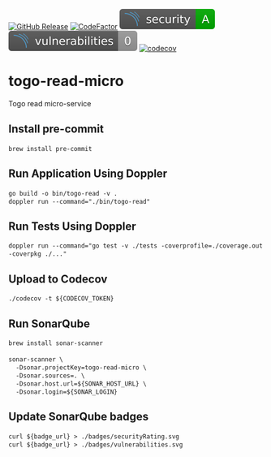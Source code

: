 [![GitHub Release](https://img.shields.io/github/release/sailsforce/togo-read-micro.svg?style=flat)]() [![CodeFactor](https://www.codefactor.io/repository/github/sailsforce/togo-read-micro/badge)](https://www.codefactor.io/repository/github/sailsforce/togo-read-micro) ![security rating](./badges/securityRating.svg) ![vulnerabilities](./badges/vulnerabilities.svg) [![codecov](https://codecov.io/gh/sailsforce/inv-read-micro/branch/main/graph/badge.svg?token=U1Q38I84A2)](https://codecov.io/gh/sailsforce/inv-read-micro)

# togo-read-micro
Togo read micro-service

## Install pre-commit
```
brew install pre-commit
```

## Run Application Using Doppler
```
go build -o bin/togo-read -v .
doppler run --command="./bin/togo-read"
```

## Run Tests Using Doppler
```
doppler run --command="go test -v ./tests -coverprofile=./coverage.out -coverpkg ./..."
```

## Upload to Codecov
``` 
./codecov -t ${CODECOV_TOKEN}
``` 

## Run SonarQube
```
brew install sonar-scanner

sonar-scanner \
  -Dsonar.projectKey=togo-read-micro \
  -Dsonar.sources=. \
  -Dsonar.host.url=${SONAR_HOST_URL} \
  -Dsonar.login=${SONAR_LOGIN}
```

## Update SonarQube badges
```
curl ${badge_url} > ./badges/securityRating.svg
curl ${badge_url} > ./badges/vulnerabilities.svg
```